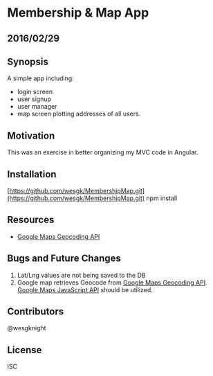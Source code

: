 # Membership & Map App

## 2016/02/29
## Synopsis

A simple app including:
* login screen
* user signup
* user manager 
* map screen plotting addresses of all users.

## Motivation
This was an exercise in better organizing my MVC code in Angular.

## Installation
[https://github.com/wesgk/MembershipMap.git](https://github.com/wesgk/MembershipMap.git)
npm install

## Resources
* [Google Maps Geocoding API](https://developers.google.com/maps/documentation/geocoding/intro)

## Bugs and Future Changes
1. Lat/Lng values are not being saved to the DB
2. Google map retrieves Geocode from [Google Maps Geocoding API](https://developers.google.com/maps/documentation/geocoding/intro).  [Google Maps JavaScript API](https://developers.google.com/maps/documentation/javascript/controls) should be utilized.

## Contributors
@wesgknight

## License
ISC

